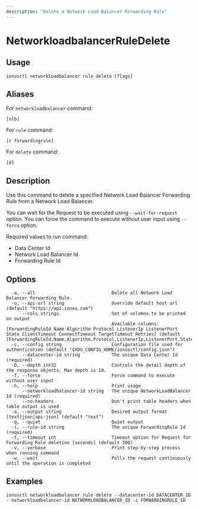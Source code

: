 ```yaml
---
description: "Delete a Network Load Balancer Forwarding Rule"
---
```


# NetworkloadbalancerRuleDelete

## Usage

```text
ionosctl networkloadbalancer rule delete [flags]
```

## Aliases

For `networkloadbalancer` command:

```text
[nlb]
```

For `rule` command:

```text
[r forwardingrule]
```

For `delete` command:

```text
[d]
```

## Description

Use this command to delete a specified Network Load Balancer Forwarding Rule from a Network Load Balancer.

You can wait for the Request to be executed using `--wait-for-request` option. You can force the command to execute without user input using `--force` option.

Required values to run command:

* Data Center Id
* Network Load Balancer Id
* Forwarding Rule Id

## Options

```text
  -a, --all                             Delete all Network Load Balancer Forwarding Rule.
  -u, --api-url string                  Override default host url (default "https://api.ionos.com")
      --cols strings                    Set of columns to be printed on output 
                                        Available columns: [ForwardingRuleId Name Algorithm Protocol ListenerIp ListenerPort State ClientTimeout ConnectTimeout TargetTimeout Retries] (default [ForwardingRuleId,Name,Algorithm,Protocol,ListenerIp,ListenerPort,State])
  -c, --config string                   Configuration file used for authentication (default "$XDG_CONFIG_HOME/ionosctl/config.json")
      --datacenter-id string            The unique Data Center Id (required)
  -D, --depth int32                     Controls the detail depth of the response objects. Max depth is 10.
  -f, --force                           Force command to execute without user input
  -h, --help                            Print usage
      --networkloadbalancer-id string   The unique NetworkLoadBalancer Id (required)
      --no-headers                      Don't print table headers when table output is used
  -o, --output string                   Desired output format [text|json|api-json] (default "text")
  -q, --quiet                           Quiet output
  -i, --rule-id string                  The unique ForwardingRule Id (required)
  -t, --timeout int                     Timeout option for Request for Forwarding Rule deletion [seconds] (default 300)
  -v, --verbose                         Print step-by-step process when running command
  -w, --wait                            Polls the request continuously until the operation is completed 
```

## Examples

```text
ionosctl networkloadbalancer rule delete --datacenter-id DATACENTER_ID --networkloadbalancer-id NETWORKLOADBALANCER_ID -i FORWARDINGRULE_ID
```

